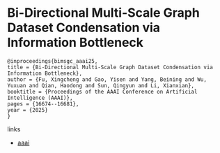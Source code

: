 # Bi-Directional Multi-Scale Graph Dataset Condensation via Information Bottleneck

```
@inproceedings{bimsgc_aaai25,
title = {Bi-Directional Multi-Scale Graph Dataset Condensation via Information Bottleneck},
author = {Fu, Xingcheng and Gao, Yisen and Yang, Beining and Wu, Yuxuan and Qian, Haodong and Sun, Qingyun and Li, Xianxian},
booktitle = {Proceedings of the AAAI Conference on Artificial Intelligence (AAAI)},
pages = {16674--16681},
year = {2025}
}
```

links
- [aaai](https://ojs.aaai.org/index.php/AAAI/article/view/33832)
